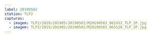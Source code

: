 ```yaml
---
label: 20190502
station: TLP2
capturas:
  - imagem: TLP2/2019/201905/20190502/M20190503_062452_TLP_2P.jpg
  - imagem: TLP2/2019/201905/20190502/M20190503_065528_TLP_2P.jpg
---
```

